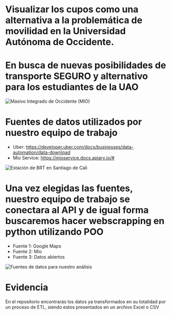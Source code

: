 # Visualizar los cupos como una alternativa a la problemática de movilidad en la Universidad Autónoma de Occidente.
# En busca de nuevas posibilidades de transporte SEGURO y alternativo para los estudiantes de la UAO

![Masivo Integrado de Occidente (MIO)](https://www.uao.edu.co/wp-content/uploads/2020/09/internacionalizacion-en-la-uao.jpg)

# Fuentes de datos utilizados por nuestro equipo de trabajo 
- Uber: https://developer.uber.com/docs/businesses/data-automation/data-download
- Mio Service: https://mioservice.docs.apiary.io/#

![Estación de BRT en Santiago de Cali](https://upload.wikimedia.org/wikipedia/commons/a/a0/BRT%2C_santiago_de_Cali_station.jpg)

# Una vez elegidas las fuentes, nuestro equipo de trabajo se conectara al API y de igual forma buscaremos hacer webscrapping en python utilizando POO

- Fuente 1: Google Maps
- Fuente 2: Mio
- Fuente 3: Datos abiertos

![Fuentes de datos para nuestro análisis](https://miro.medium.com/v2/resize:fit:1400/1*4-s0ZKKJ5B09CmQxrmx0Yw.png)

# Evidencia
En el repositorio encontrarás los datos ya transformados en su totalidad por un proceso de ETL, siendo estos presentados en un archivo Excel o CSV
